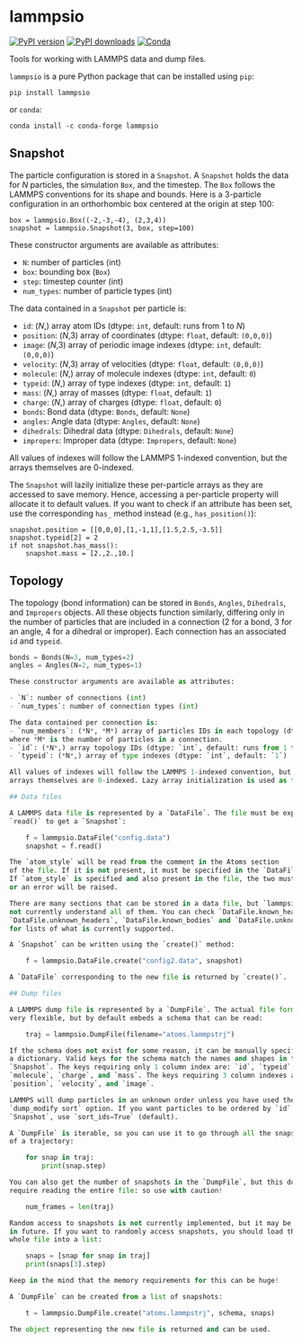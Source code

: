 # lammpsio

[![PyPI version](https://img.shields.io/pypi/v/lammpsio.svg)](https://pypi.org/project/lammpsio)
[![PyPI downloads](https://img.shields.io/pypi/dm/lammpsio)](https://pypi.org/project/lammpsio)
[![Conda](https://img.shields.io/conda/dn/conda-forge/lammpsio)](https://anaconda.org/conda-forge/lammpsio)

Tools for working with LAMMPS data and dump files.

`lammpsio` is a pure Python package that can be installed using `pip`:

    pip install lammpsio

or `conda`:

    conda install -c conda-forge lammpsio

## Snapshot

The particle configuration is stored in a `Snapshot`. A `Snapshot` holds the
data for *N* particles, the simulation `Box`, and the timestep. The `Box` follows
the LAMMPS conventions for its shape and bounds. Here is a 3-particle
configuration in an orthorhombic box centered at the origin at step 100:

    box = lammpsio.Box((-2,-3,-4), (2,3,4))
    snapshot = lammpsio.Snapshot(3, box, step=100)

These constructor arguments are available as attributes:

- `N`: number of particles (int)
- `box`: bounding box (`Box`)
- `step`: timestep counter (int)
- `num_types`: number of particle types (int)

The data contained in a `Snapshot` per particle is:

- `id`: (*N*,) array atom IDs (dtype: `int`, default: runs from 1 to *N*)
- `position`: (*N*,3) array of coordinates (dtype: `float`, default: `(0,0,0)`)
- `image`: (*N*,3) array of periodic image indexes (dtype: `int`, default: `(0,0,0)`)
- `velocity`: (*N*,3) array of velocities (dtype: `float`, default: `(0,0,0)`)
- `molecule`: (*N*,) array of molecule indexes (dtype: `int`, default: `0`)
- `typeid`: (*N*,) array of type indexes (dtype: `int`, default: `1`)
- `mass`: (*N*,) array of masses (dtype: `float`, default: `1`)
- `charge`: (*N*,) array of charges (dtype: `float`, default: `0`)
- `bonds`: Bond data (dtype: `Bonds`, default: `None`)
- `angles`: Angle data (dtype: `Angles`, default: `None`)
- `dihedrals`: Dihedral data (dtype: `Dihedrals`, default: `None`)
- `impropers`: Improper data (dtype: `Impropers`, default: `None`)

All values of indexes will follow the LAMMPS 1-indexed convention, but the
arrays themselves are 0-indexed.

The `Snapshot` will lazily initialize these per-particle arrays as they are
accessed to save memory. Hence, accessing a per-particle property will allocate
it to default values. If you want to check if an attribute has been set, use the
corresponding `has_` method instead (e.g., `has_position()`):

    snapshot.position = [[0,0,0],[1,-1,1],[1.5,2.5,-3.5]]
    snapshot.typeid[2] = 2
    if not snapshot.has_mass():
        snapshot.mass = [2.,2.,10.]

## Topology

The topology (bond information) can be stored in `Bonds`, `Angles`, `Dihedrals`,
and `Impropers` objects. All these objects function similarly, differing only in the
number of particles that are included in a connection (2 for a bond, 3 for an angle,
4 for a dihedral or improper). Each connection has an associated `id` and `typeid`.

```py
bonds = Bonds(N=3, num_types=2)
angles = Angles(N=2, num_types=1)

These constructor arguments are available as attributes:

- `N`: number of connections (int)
- `num_types`: number of connection types (int)

The data contained per connection is:
- `num_members`: (*N*, *M*) array of particles IDs in each topology (dtype: `int`, default: `1`),
where *M* is the number of particles in a connection.
- `id`: (*N*,) array topology IDs (dtype: `int`, default: runs from 1 to *N*)
- `typeid`: (*N*,) array of type indexes (dtype: `int`, default: `1`)

All values of indexes will follow the LAMMPS 1-indexed convention, but the
arrays themselves are 0-indexed. Lazy array initialization is used as for the `Snapshot`.

## Data files

A LAMMPS data file is represented by a `DataFile`. The file must be explicitly
`read()` to get a `Snapshot`:

    f = lammpsio.DataFile("config.data")
    snapshot = f.read()

The `atom_style` will be read from the comment in the Atoms section
of the file. If it is not present, it must be specified in the `DataFile`.
If `atom_style` is specified and also present in the file, the two must match
or an error will be raised.

There are many sections that can be stored in a data file, but `lammpsio` does
not currently understand all of them. You can check `DataFile.known_headers`,
`DataFile.unknown_headers`, `DataFile.known_bodies` and `DataFile.unknown_bodies`
for lists of what is currently supported.

A `Snapshot` can be written using the `create()` method:

    f = lammpsio.DataFile.create("config2.data", snapshot)

A `DataFile` corresponding to the new file is returned by `create()`.

## Dump files

A LAMMPS dump file is represented by a `DumpFile`. The actual file format is
very flexible, but by default embeds a schema that can be read:

    traj = lammpsio.DumpFile(filename="atoms.lammpstrj")

If the schema does not exist for some reason, it can be manually specified as
a dictionary. Valid keys for the schema match the names and shapes in the
`Snapshot`. The keys requiring only 1 column index are: `id`, `typeid`,
`molecule`, `charge`, and `mass`. The keys requiring 3 column indexes are
`position`, `velocity`, and `image`.

LAMMPS will dump particles in an unknown order unless you have used the
`dump_modify sort` option. If you want particles to be ordered by `id` in the
`Snapshot`, use `sort_ids=True` (default).

A `DumpFile` is iterable, so you can use it to go through all the snapshots
of a trajectory:

    for snap in traj:
        print(snap.step)

You can also get the number of snapshots in the `DumpFile`, but this does
require reading the entire file: so use with caution!

    num_frames = len(traj)

Random access to snapshots is not currently implemented, but it may be added
in future. If you want to randomly access snapshots, you should load the
whole file into a list:

    snaps = [snap for snap in traj]
    print(snaps[3].step)

Keep in the mind that the memory requirements for this can be huge!

A `DumpFile` can be created from a list of snapshots:

    t = lammpsio.DumpFile.create("atoms.lammpstrj", schema, snaps)

The object representing the new file is returned and can be used.
